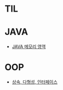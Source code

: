 # TIL

# JAVA
* [JAVA 메모리 영역](./JAVA/JAVA-메모리-영역.md)
# OOP
* [상속, 다형성, 인터페이스](./OOP/상속-다형성-인터페이스.md)
